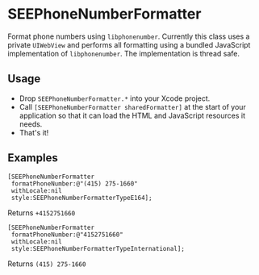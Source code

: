 # SEEPhoneNumberFormatter

Format phone numbers using `libphonenumber`. Currently this class uses a private `UIWebView` and performs all formatting using a bundled JavaScript implementation of `libphonenumber`. The implementation is thread safe.

## Usage

- Drop `SEEPhoneNumberFormatter.*` into your Xcode project.
- Call `[SEEPhoneNumberFormatter sharedFormatter]` at the start of your application so that it can load the HTML and JavaScript resources it needs.
- That's it!

## Examples

````objc
[SEEPhoneNumberFormatter
 formatPhoneNumber:@"(415) 275-1660"
 withLocale:nil
 style:SEEPhoneNumberFormatterTypeE164];
````
Returns `+4152751660`

````objc
[SEEPhoneNumberFormatter
 formatPhoneNumber:@"4152751660"
 withLocale:nil
 style:SEEPhoneNumberFormatterTypeInternational];
````
Returns `(415) 275-1660`
